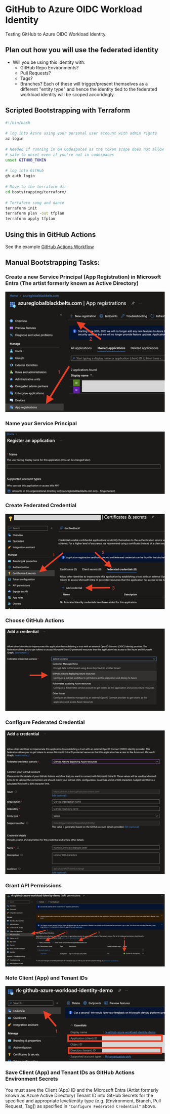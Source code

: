 # GitHub to Azure OIDC Workload Identity
Testing GitHub to Azure OIDC Workload Identity.



## Plan out how you will use the federated identity
- Will you be using this identity with:
    - GitHub Repo Environments?
    - Pull Requests?
    - Tags?
    - Branches?
Each of these will trigger/present themselves as a different "entity type" and hence the identity tied to the federated workload identity will be scoped accoridngly.

## Scripted Bootstrapping with Terraform

```bash
#!/bin/bash

# log into Azure using your personal user account with admin rights
az login

# Needed if running in GH Codespaces as the token scope does not allow you to write GH Environment Secrets
# safe to unset even if you're not in codespaces
unset GITHUB_TOKEN

# log into GitHub
gh auth login

# Move to the terraform dir
cd bootstrapping/terraform/

# Terraform song and dance
terraform init
terraform plan -out tfplan
terraform apply tfplan
```

## Using this in GitHub Actions

See the example [GitHub Actions Workflow](.github/workflows/gh-workload-identity-demo.yaml)

## Manual Bootstrapping Tasks:

### Create a new Service Principal (App Registration) in Microsoft Entra (The artist formerly known as Active Directory)
![Create an App Registration](img/create-app-registration.png)

### Name your Service Principal
![Name your Service Principal](img/name-your-service-principal.png)

### Create Federated Credential
![Create Federated Credential](img/create-federated-credential.png)

### Choose GitHub Actions
![Choose GitHub Actions](img/choose-github-actions.png)

### Configure Federated Credential
![Configure Federated Credential](img/configure-credential.png)

### Grant API Permissions
![Grant API Permissions](img/grant-api-permissions.png)

### Note Client (App) and Tenant IDs
![Note Client and Tenant IDs](img/note-client-id-and-tenant-id.png)

### Save Client (App) and Tenant IDs as GitHub Actions Environment Secrets

You must save the Client (App) ID and the Microsoft Entra (Artist formerly known as Azure Active Directory) Tenant ID into GitHub Secrets for the specified and appropriate level/entity type (e.g. [Environment, Branch, Pull Request, Tag]) as specified in ```"Configure Federated Credential"``` above.